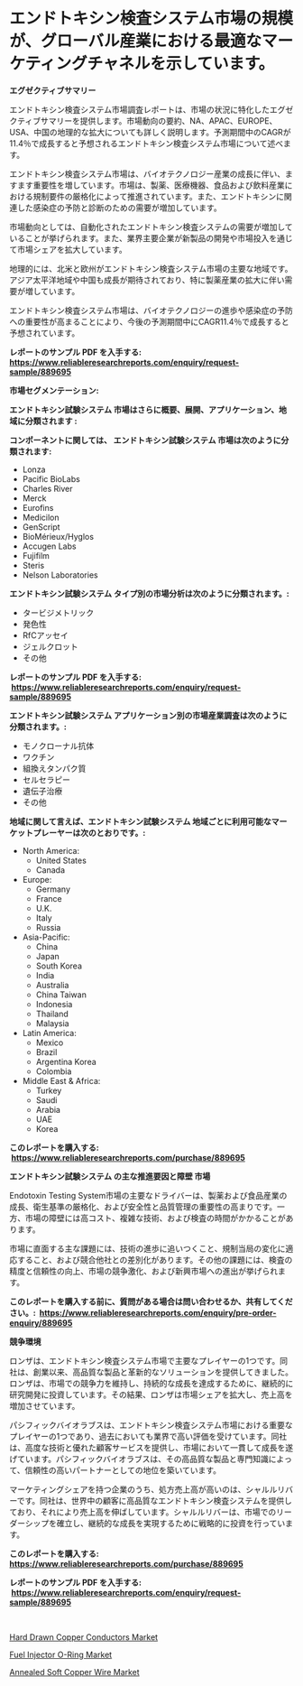 <p><h1>エンドトキシン検査システム市場の規模が、グローバル産業における最適なマーケティングチャネルを示しています。</h1></p><p><strong>エグゼクティブサマリー</strong></p>
<p><p>エンドトキシン検査システム市場調査レポートは、市場の状況に特化したエグゼクティブサマリーを提供します。市場動向の要約、NA、APAC、EUROPE、USA、中国の地理的な拡大についても詳しく説明します。予測期間中のCAGRが11.4％で成長すると予想されるエンドトキシン検査システム市場について述べます。</p><p>エンドトキシン検査システム市場は、バイオテクノロジー産業の成長に伴い、ますます重要性を増しています。市場は、製薬、医療機器、食品および飲料産業における規制要件の厳格化によって推進されています。また、エンドトキシンに関連した感染症の予防と診断のための需要が増加しています。</p><p>市場動向としては、自動化されたエンドトキシン検査システムの需要が増加していることが挙げられます。また、業界主要企業が新製品の開発や市場投入を通じて市場シェアを拡大しています。</p><p>地理的には、北米と欧州がエンドトキシン検査システム市場の主要な地域です。アジア太平洋地域や中国も成長が期待されており、特に製薬産業の拡大に伴い需要が増しています。</p><p>エンドトキシン検査システム市場は、バイオテクノロジーの進歩や感染症の予防への重要性が高まることにより、今後の予測期間中にCAGR11.4％で成長すると予想されています。</p></p>
<p><strong>レポートのサンプル PDF を入手する: <a href="https://www.reliableresearchreports.com/enquiry/request-sample/889695">https://www.reliableresearchreports.com/enquiry/request-sample/889695</a></strong></p>
<p><strong>市場セグメンテーション:</strong></p>
<p><strong> エンドトキシン試験システム 市場はさらに概要、展開、アプリケーション、地域に分類されます :</strong></p>
<p><strong>コンポーネントに関しては、 エンドトキシン試験システム 市場は次のように分類されます: &nbsp;</strong></p>
<p><ul><li>Lonza</li><li>Pacific BioLabs</li><li>Charles River</li><li>Merck</li><li>Eurofins</li><li>Medicilon</li><li>GenScript</li><li>BioMérieux/Hyglos</li><li>Accugen Labs</li><li>Fujifilm</li><li>Steris</li><li>Nelson Laboratories</li></ul></p>
<p><strong> エンドトキシン試験システム タイプ別の市場分析は次のように分類されます。:</strong></p>
<p><ul><li>タービジメトリック</li><li>発色性</li><li>RfCアッセイ</li><li>ジェルクロット</li><li>その他</li></ul></p>
<p><strong>レポートのサンプル PDF を入手する: &nbsp;<a href="https://www.reliableresearchreports.com/enquiry/request-sample/889695">https://www.reliableresearchreports.com/enquiry/request-sample/889695</a></strong></p>
<p><strong> エンドトキシン試験システム アプリケーション別の市場産業調査は次のように分類されます。:</strong></p>
<p><ul><li>モノクローナル抗体</li><li>ワクチン</li><li>組換えタンパク質</li><li>セルセラピー</li><li>遺伝子治療</li><li>その他</li></ul></p>
<p><strong>地域に関して言えば、エンドトキシン試験システム 地域ごとに利用可能なマーケットプレーヤーは次のとおりです。:</strong></p>
<p><ul>
    <li>
        North America:
        <ul>
            <li>United States</li>
            <li>Canada</li>
        </ul>
    </li>
    <li>
        Europe:
        <ul>
            <li>Germany</li>
            <li>France</li>
            <li>U.K.</li>
            <li>Italy</li>
            <li>Russia</li>
        </ul>
    </li>
    <li>
        Asia-Pacific:
        <ul>
            <li>China</li>
            <li>Japan</li>
            <li>South Korea</li>
            <li>India</li>
            <li>Australia</li>
            <li>China Taiwan</li>
            <li>Indonesia</li>
            <li>Thailand</li>
            <li>Malaysia</li>
        </ul>
    </li>
    <li>
        Latin America:
        <ul>
            <li>Mexico</li>
            <li>Brazil</li>
            <li>Argentina Korea</li>
            <li>Colombia</li>
        </ul>
    </li>
    <li>
        Middle East & Africa:
        <ul>
            <li>Turkey</li>
            <li>Saudi</li>
            <li>Arabia</li>
            <li>UAE</li>
            <li>Korea</li>
        </ul>
    </li>
    </ul></p>
<p><strong>このレポートを購入する: &nbsp;<a href="https://www.reliableresearchreports.com/purchase/889695">https://www.reliableresearchreports.com/purchase/889695</a></strong></p>
<p><strong>エンドトキシン試験システム の主な推進要因と障壁 市場</strong></p>
<p><p>Endotoxin Testing System市場の主要なドライバーは、製薬および食品産業の成長、衛生基準の厳格化、および安全性と品質管理の重要性の高まりです。一方、市場の障壁には高コスト、複雑な技術、および検査の時間がかかることがあります。</p><p>市場に直面する主な課題には、技術の進歩に追いつくこと、規制当局の変化に適応すること、および競合他社との差別化があります。その他の課題には、検査の精度と信頼性の向上、市場の競争激化、および新興市場への進出が挙げられます。</p></p>
<p><strong>このレポートを購入する前に、質問がある場合は問い合わせるか、共有してください。:&nbsp; <a href="https://www.reliableresearchreports.com/enquiry/pre-order-enquiry/889695">https://www.reliableresearchreports.com/enquiry/pre-order-enquiry/889695</a></strong></p>
<p><strong>競争環境</strong></p>
<p><p>ロンザは、エンドトキシン検査システム市場で主要なプレイヤーの1つです。同社は、創業以来、高品質な製品と革新的なソリューションを提供してきました。 ロンザは、市場での競争力を維持し、持続的な成長を達成するために、継続的に研究開発に投資しています。その結果、ロンザは市場シェアを拡大し、売上高を増加させています。</p><p>パシフィックバイオラブスは、エンドトキシン検査システム市場における重要なプレイヤーの1つであり、過去においても業界で高い評価を受けています。同社は、高度な技術と優れた顧客サービスを提供し、市場において一貫して成長を遂げています。パシフィックバイオラブスは、その高品質な製品と専門知識によって、信頼性の高いパートナーとしての地位を築いています。</p><p>マーケティングシェアを持つ企業のうち、処方売上高が高いのは、シャルルリバーです。同社は、世界中の顧客に高品質なエンドトキシン検査システムを提供しており、それにより売上高を伸ばしています。シャルルリバーは、市場でのリーダーシップを確立し、継続的な成長を実現するために戦略的に投資を行っています。</p></p>
<p><strong>このレポートを購入する: &nbsp; <a href="https://www.reliableresearchreports.com/purchase/889695">https://www.reliableresearchreports.com/purchase/889695</a></strong></p>
<p><strong>レポートのサンプル PDF を入手する: &nbsp;<a href="https://www.reliableresearchreports.com/enquiry/request-sample/889695">https://www.reliableresearchreports.com/enquiry/request-sample/889695</a></strong><strong></strong></p>
<p>&nbsp;</p>
<p><p><a href="https://github.com/Hazelklievgspy6vdcsmu106w/Market-Research-Report-List-1/blob/main/hard-drawn-copper-conductors-market.md">Hard Drawn Copper Conductors Market</a></p><p><a href="https://github.com/joannagoyvaerts/Market-Research-Report-List-1/blob/main/fuel-injector-o-ring-market.md">Fuel Injector O-Ring Market</a></p><p><a href="https://github.com/lubmix/Market-Research-Report-List-1/blob/main/annealed-soft-copper-wire-market.md">Annealed Soft Copper Wire Market</a></p></p>